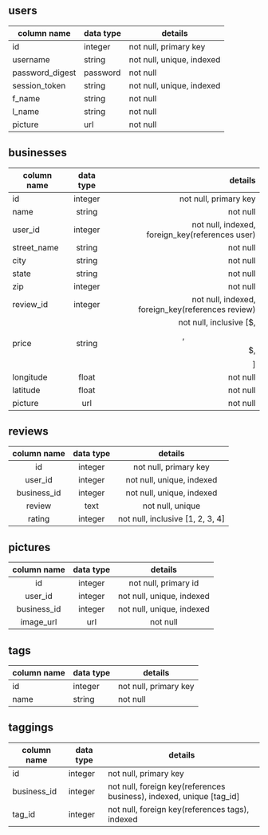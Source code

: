 
## users

| column name     | data type | details               |
|-----------------|-----------|-----------------------|
| id              | integer   | not null, primary key |
| username        | string    | not null, unique, indexed      |
| password_digest | password  | not null              |
| session_token   | string    | not null, unique, indexed      |
| f_name          | string    | not null              |
| l_name          | string    | not null           |
| picture          | url      | not null              |

## businesses

| column name | data type |  details                               |
|-------------|:---------:|---------------------------------------:|
| id          |  integer  | not null, primary key         |
| name        |   string  | not null          |
| user_id     |  integer  | not null, indexed, foreign_key(references user) |
| street_name | string    | not null                               |
| city        | string    | not null                               |
| state       | string    | not null                               |
| zip         | integer   | not null                               |
| review_id   | integer   | not null, indexed, foreign_key(references review)         |
| price       | string    | not null, inclusive [$, $$, $$$, $$$$] |
| longitude   | float     | not null                               |
| latitude    | float     | not null                               |
| picture    | url       | not null                               |

## reviews

| column name | data type |              details             |
|:-----------:|:---------:|:--------------------------------:|
| id          | integer   | not null, primary key            |
| user_id     | integer   | not null, unique, indexed        |
| business_id | integer   | not null, unique, indexed        |
| review      | text      | not null, unique                 |
| rating      | integer   | not null, inclusive [1, 2, 3, 4] |

## pictures

| column name | data type |          details          |
|:-----------:|:---------:|:-------------------------:|
| id          | integer   | not null, primary id      |
| user_id     | integer   | not null, unique, indexed |
| business_id | integer   | not null, unique, indexed |
| image_url   | url       | not null                  |


## tags
column name | data type | details
------------|-----------|-----------------------
id          | integer   | not null, primary key
name        | string    | not null

## taggings
column name | data type | details
------------|-----------|-----------------------
id          | integer   | not null, primary key
business_id | integer   | not null, foreign key(references business), indexed, unique [tag_id]
tag_id      | integer   | not null, foreign key(references tags), indexed
